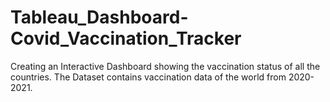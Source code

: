# Tableau_Dashboard-Covid_Vaccination_Tracker

Creating an Interactive Dashboard showing the vaccination status of all the countries.
The Dataset contains vaccination data of the world from 2020-2021.

